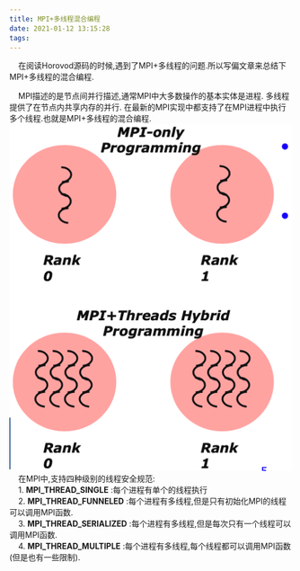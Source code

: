 ```yaml
---
title: MPI+多线程混合编程
date: 2021-01-12 13:15:28
tags:
---
```

&nbsp;&nbsp;&nbsp;&nbsp;在阅读Horovod源码的时候,遇到了MPI+多线程的问题.所以写偏文章来总结下MPI+多线程的混合编程.  
<!--more-->  
&nbsp;&nbsp;&nbsp;&nbsp;MPI描述的是节点间并行描述,通常MPI中大多数操作的基本实体是进程. 多线程提供了在节点内共享内存的并行. 在最新的MPI实现中都支持了在MPI进程中执行多个线程.也就是MPI+多线程的混合编程.
![](/images/MPI混合编程.png)     
&nbsp;&nbsp;&nbsp;&nbsp;在MPI中,支持四种级别的线程安全规范:    
&nbsp;&nbsp;&nbsp;&nbsp;1. **MPI_THREAD_SINGLE** :每个进程有单个的线程执行    
&nbsp;&nbsp;&nbsp;&nbsp;2. **MPI_THREAD_FUNNELED** :每个进程有多线程,但是只有初始化MPI的线程可以调用MPI函数.    
&nbsp;&nbsp;&nbsp;&nbsp;3. **MPI_THREAD_SERIALIZED** :每个进程有多线程,但是每次只有一个线程可以调用MPI函数.    
&nbsp;&nbsp;&nbsp;&nbsp;4. **MPI_THREAD_MULTIPLE** :每个进程有多线程,每个线程都可以调用MPI函数(但是也有一些限制).